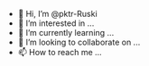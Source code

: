 - 👋 Hi, I’m @pktr-Ruski
- 👀 I’m interested in ...
- 🌱 I’m currently learning ...
- 💞️ I’m looking to collaborate on ...
- 📫 How to reach me ...

<!---
pktr-Ruski/pktr-Ruski is a ✨ special ✨ repository because its `README.md` (this file) appears on your GitHub profile.
You can click the Preview link to take a look at your changes.
--->
